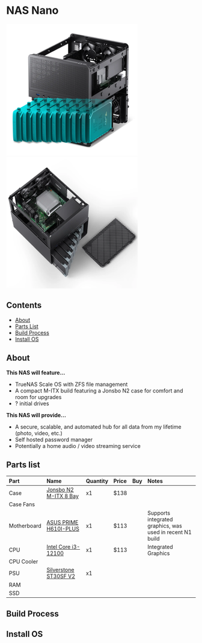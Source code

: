 # NAS Nano
<div>
  <img src="./assets/n3case.webp" width="350">
  <img src="./assets/n3case2.webp" width="350">
</div>

## Contents
- [About](#about)
- [Parts List](#parts-list)
- [Build Process](#build-process)
- [Install OS](#install-os)

## About
**This NAS will feature...**

- TrueNAS Scale OS with ZFS file management
- A compact M-ITX build featuring a Jonsbo N2 case for comfort and room for upgrades
- ? initial drives


**This NAS will provide...**

- A secure, scalable, and automated hub for all data from my lifetime (photo, video, etc.)
- Self hosted password manager
- Potentially a home audio / video streaming service

## Parts list
| Part | Name | Quantity | Price | Buy | Notes |
|:-|:-|:-| :-| :-| :-|
| Case | [Jonsbo N2 M-ITX 8 Bay](https://www.aliexpress.us/item/3256807958591638.html?spm=a2g0o.productlist.main.7.3c832b35XVtyJe&algo_pvid=1d325cdf-4ba8-400a-84b9-69d2097176e5&algo_exp_id=1d325cdf-4ba8-400a-84b9-69d2097176e5-6&pdp_ext_f=%7B%22order%22%3A%22431%22%2C%22eval%22%3A%221%22%2C%22orig_sl_item_id%22%3A%221005008144906390%22%2C%22orig_item_id%22%3A%221005007766707622%22%7D&pdp_npi=6%40dis%21USD%21275.17%21137.58%21%21%211952.98%21976.49%21%402102f0cc17571158551874876e214e%2112000043981297615%21sea%21US%212778608228%21X%211%210%21n_tag%3A-29919%3Bd%3Afbf213be%3Bm03_new_user%3A-29895&curPageLogUid=1esqV2X62dfx&utparam-url=scene%3Asearch%7Cquery_from%3A%7Cx_object_id%3A1005008144906390%7C_p_origin_prod%3A1005007766707622) | x1 | $138 | | |
| Case Fans | | | | | |
| Motherboard | [ASUS PRIME H610I-PLUS](https://www.amazon.com/ASUS-PRIME-H610I-PLUS-Motherboard-Mono-out/dp/B09XJQTQN1/ref=sr_1_1?crid=39LFB6UCM3GCK&dib=eyJ2IjoiMSJ9.j5Yw_YU_zxnkaY91q09RsHWbfm3Dc-OPQGDl6mrRyl_JdVGAwkv2iUwS6dwA3FquI-C9iFzxonZY4tLWnU1sCE2tbEmq15Ns-1hla7ofxlwtAc584sTed-xa09f0VD95MZ9pJVmPCRZnbf_y400H3GVYSbV65BRfHH-KWxyIbfciQDOiBUDopUSTR6ncrNVtL217hJsHatmIG1v4xa8kE_zFAnpq9O_uaoUClqV2Yxc.lmpkfZYz1GM-BCjJaZDZRUe11p3htWNurU-Bs4gRydc&dib_tag=se&keywords=ASUS+PRIME+H610I-PLUS+4+SATA&qid=1757113365&sprefix=asus+prime+h610i-plus+4+sata%2Caps%2C258&sr=8-1&ufe=app_do%3Aamzn1.fos.9fe8cbfa-bf43-43d1-a707-3f4e65a4b666) | x1 | $113 | | Supports integrated graphics, was used in recent N1 build |
| CPU | [Intel Core i3-12100](https://www.amazon.com/Intel-i3-12100-processor-Smart-Cache/dp/B09MDDX29R/ref=sr_1_3?crid=VCI3OZH2R0XV&dib=eyJ2IjoiMSJ9.G3NIyd_6HxgOi6kw6q1AcuFwScruZosK9m2UwhFG3Tv5OWRTDSPFpB5N-RX0sKWmi-pfKa39uzn6_QbaaqTJxE19WNHvT_Mpw0UnK4G7Z4d7RWM8w9fRpDAkPCeFrWlxeo9CwRaeeKGrtDEjHEyaETuZY_e1NXPkf2vUGqQBeKL8aaZwXS4ts8NqRdp2CNyJzq6sva1ipjXGxQzVFgJUSLd_p4eZfdh0p2Iw1ZtIS9g.ADnepAn8CNcbezIsCdLU6AYmxReb8z2S9Mj3bRmiMbo&dib_tag=se&keywords=Intel+Core+i3-12100&qid=1757112340&sprefix=intel+core+i3-12100%2Caps%2C186&sr=8-3&ufe=app_do%3Aamzn1.fos.9fe8cbfa-bf43-43d1-a707-3f4e65a4b666) | x1 | $113 | | Integrated Graphics |
| CPU Cooler | | | |
| PSU | [Silverstone ST30SF V2](https://www.amazon.com/SilverStone-Technology-Factor-Bronze-ST30SF-V2-USA/dp/B07WM92Y4T/ref=sr_1_1?crid=1WPJEHYLYS1G4&dib=eyJ2IjoiMSJ9.VFgvDPRfuKDKCIRoSw_7eIU9uQgc5627dAD6TPHOLAS-4FMeSckLxvbDW_oCOjX-eNYRz-xJBZEAJqCGb5ozUvuLzBOxCGgN-e8IP4INs_feYTFmTpzk8I_JHjlpgVUHuudeoGOpnUW4P6u-wJB-m1PbmhqF-Yr9TNyQEJd6S-jFpx-0TlYqAZptK3wgkHxWyEVK28-KSCoSpS8GDU1rz6nhgVfTKoTcGdI4uEzF7GI.XquHhXNeoGobmuUla0lkO789cqii8gOiSqN97E_pJj8&dib_tag=se&keywords=SilverStone%2BST30SF-V2%2B300%2BW%2BSFX%2B(80%2BPLUS%2BBronze)&qid=1757112835&sprefix=fsp%2B550w%2Bsfx%2Bdagger%2Bpro%2Caps%2C361&sr=8-1&th=1) | x1 | | |
| RAM | | | |
| SSD | | | |

## Build Process 
<!-- <p>Install the controller / OLED bases, reset button, trrs jack, controller, and oled.</p> -->
<!-- <p>For the controller use the gold pins and for the OLED use 0.5mm copper wire</p> -->
<!-- <img src="./assets/topcomponents.jpg" width="300" /> -->

## Install OS
<!-- <a href="https://config.qmk.fm/#/crkbd/rev1/LAYOUT_split_3x6_3">QMK Configurator</a> -->
<!-- <p>Select keyoard, change layout if desired, and download firmware.</p> -->
<!-- <a href="https://config.qmk.fm/#/crkbd/rev1/LAYOUT_split_3x6_3">QMK Toolbox</a> -->
<!-- <p>Download software (windows or mac), hit reset button, flash.</p> -->
<!-- <p>Unplug, plug in other half, hit reset button, flash.</p> -->
<!-- <p>Done!</p> -->
<!-- <img src="./assets/firmware.jpg" width="300" /> -->

